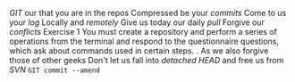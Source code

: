 *GIT* our that you are in the repos
Compressed be your *commits*
Come to us your *log*
Locally and *remotely*
Give us today our daily *pull*
Forgive our *conflicts*
Exercise 1
You must create a repository and perform a series of operations from the terminal and respond
to the questionnaire questions, which ask about commands used in certain steps.
.
As we also forgive those of other geeks
Don't let us fall into *detached HEAD*
and free us from *SVN*
`GIT commit --amend`
